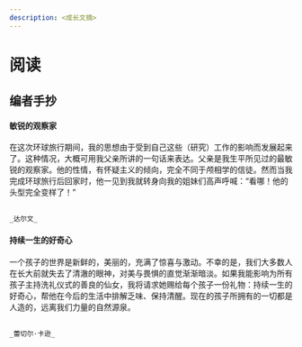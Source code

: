 ```yaml
---
description: <成长文摘>
---
```


# 阅读

## 编者手抄  

#### 敏锐的观察家

在这次环球旅行期间，我的思想由于受到自己这些（研究）工作的影响而发展起来了。这种情况，大概可用我父亲所讲的一句话来表达。父亲是我生平所见过的最敏锐的观察家。他的性情，有怀疑主义的倾向，完全不同于颅相学的信徒。然而当我完成环球旅行后回家时，他一见到我就转身向我的姐妹们高声呼喊：“看哪！他的头型完全变样了！”    
                                                                                                                         
                                                                                                                _达尔文_

#### 持续一生的好奇心

一个孩子的世界是新鲜的，美丽的，充满了惊喜与激动。不幸的是，我们大多数人在长大前就失去了清澈的眼神，对美与畏惧的直觉渐渐暗淡。如果我能影响为所有孩子主持洗礼仪式的善良的仙女，我将请求她赐给每个孩子一份礼物：持续一生的好奇心，帮他在今后的生活中排解乏味、保持清醒。现在的孩子所拥有的一切都是人造的，远离我们力量的自然源泉。  
                                                                                                                   
                                                                                                           _蕾切尔·卡逊_

####  

